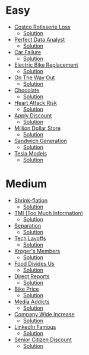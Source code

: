 # Easy

- [Costco Rotisserie Loss](https://www.analystbuilder.com/questions/costco-rotisserie-loss-kkCDh)
  - [Solution](https://github.com/HanifaElahi/SQL-Practice-Questions/blob/main/Analyst%20Builder/Easy/costco_rotisserie_loss.sql)
- [Perfect Data Analyst](https://www.analystbuilder.com/questions/perfect-data-analyst-GMFmx)
  - [Solution](https://github.com/HanifaElahi/SQL-Practice-Questions/blob/main/Analyst%20Builder/Easy/perfect_data_analyst.sql)
- [Car Failure](https://www.analystbuilder.com/questions/car-failure-TUsTW)
  - [Solution](https://github.com/HanifaElahi/SQL-Practice-Questions/blob/main/Analyst%20Builder/Easy/car_failure.sql)
- [Electric Bike Replacement](https://www.analystbuilder.com/questions/electric-bike-replacement-ZaFie)
  - [Solution](https://github.com/HanifaElahi/SQL-Practice-Questions/blob/main/Analyst%20Builder/Easy/electric_bike_replacement.sql)
- [On The Way Out](https://www.analystbuilder.com/questions/on-the-way-out-LGNoQ)
  - [Solution](https://github.com/HanifaElahi/SQL-Practice-Questions/blob/main/Analyst%20Builder/Easy/on_the_way_out.sql)
- [Chocolate](https://www.analystbuilder.com/questions/chocolate-vPiUY)
  - [Solution](https://github.com/HanifaElahi/SQL-Practice-Questions/blob/main/Analyst%20Builder/Easy/chocolate.sql)
- [Heart Attack Risk](https://www.analystbuilder.com/questions/heart-attack-risk-FKfdn)
  - [Solution](https://github.com/HanifaElahi/SQL-Practice-Questions/blob/main/Analyst%20Builder/Easy/heart_attack_risk.sql)
- [Apply Discount](https://www.analystbuilder.com/questions/apply-discount-RdWhb)
  - [Solution](https://github.com/HanifaElahi/SQL-Practice-Questions/blob/main/Analyst%20Builder/Easy/apply_discount.sql)
- [Million Dollar Store](https://www.analystbuilder.com/questions/million-dollar-store-ARdQa)
  - [Solution](https://github.com/HanifaElahi/SQL-Practice-Questions/blob/main/Analyst%20Builder/Easy/million_dollar_store.sql)
- [Sandwich Generation](https://www.analystbuilder.com/questions/sandwich-generation-excIi)
  - [Solution](https://github.com/HanifaElahi/SQL-Practice-Questions/blob/main/Analyst%20Builder/Easy/sandwich_generation.sql)
- [Tesla Models](https://www.analystbuilder.com/questions/tesla-models-soJdJ)
  - [Solution](https://github.com/HanifaElahi/SQL-Practice-Questions/blob/main/Analyst%20Builder/Easy/tesla_models.sql)

# Medium

- [Shrink-flation](https://www.analystbuilder.com/questions/shrink-flation-ohNJw)
    - [Solution]()
- [TMI (Too Much Information)](https://www.analystbuilder.com/questions/tmi-too-much-information-VyNhZ)
    - [Solution]()
- [Separation](https://www.analystbuilder.com/questions/separation-DbHMu)
    - [Solution]()
- [Tech Layoffs](https://www.analystbuilder.com/questions/tech-layoffs-CpLXE)
    - [Solution]()
- [Kroger's Members](https://www.analystbuilder.com/questions/krogers-members-FjyKN)
    - [Solution]()
- [Food Divides Us](https://www.analystbuilder.com/questions/food-divides-us-GvhLL)
    - [Solution]()
- [Direct Reports](https://www.analystbuilder.com/questions/direct-reports-qQoVA)
    - [Solution]()
- [Bike Price](https://www.analystbuilder.com/questions/bike-price-zKcOR)
    - [Solution]()
- [Media Addicts](https://www.analystbuilder.com/questions/media-addicts-deISZ)
    - [Solution]()
- [Company Wide Increase](https://www.analystbuilder.com/questions/company-wide-increase-TytwW)
    - [Solution]()
- [LinkedIn Famous](https://www.analystbuilder.com/questions/linkedin-famous-oQMdb)
    - [Solution]()
- [Senior Citizen Discount](https://www.analystbuilder.com/questions/senior-citizen-discount-fRxVJ)
    - [Solution]()
 

